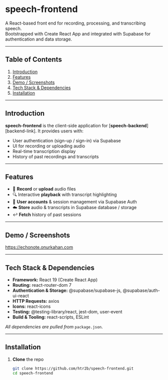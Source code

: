 # speech-frontend

A React-based front end for recording, processing, and transcribing speech.  
Bootstrapped with Create React App and integrated with Supabase for authentication and data storage.

---

## Table of Contents

1. [Introduction](#introduction)  
2. [Features](#features)  
3. [Demo / Screenshots](#demo--screenshots)  
4. [Tech Stack & Dependencies](#tech-stack--dependencies)  
5. [Installation](#installation)  

---

## Introduction

**speech-frontend** is the client-side application for [**speech-backend**][backend-link]. It provides users with:
- User authentication (sign-up / sign-in) via Supabase  
- UI for recording or uploading audio  
- Real-time transcription display  
- History of past recordings and transcripts  


---

## Features

- 🎤 **Record** or **upload** audio files  
- 🔍 Interactive **playback** with transcript highlighting  
- 🔐 **User accounts** & session management via Supabase Auth  
- ☁️ **Store** audio & transcripts in Supabase database / storage  
- ↩️ **Fetch** history of past sessions  


---

## Demo / Screenshots

https://echonote.onurkahan.com


---

## Tech Stack & Dependencies

- **Framework:** React 19 (Create React App)  
- **Routing:** react-router-dom 7  
- **Authentication & Storage:** @supabase/supabase-js, @supabase/auth-ui-react  
- **HTTP Requests:** axios  
- **Icons:** react-icons  
- **Testing:** @testing-library/react, jest-dom, user-event  
- **Build & Tooling:** react-scripts, ESLint  

_All dependencies are pulled from_ `package.json`.

---

## Installation

1. **Clone** the repo  
   ```bash
   git clone https://github.com/htr2b/speech-frontend.git
   cd speech-frontend
